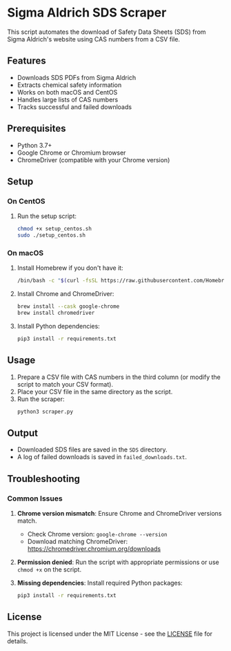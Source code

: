 # Sigma Aldrich SDS Scraper

This script automates the download of Safety Data Sheets (SDS) from Sigma Aldrich's website using CAS numbers from a CSV file.

## Features

- Downloads SDS PDFs from Sigma Aldrich
- Extracts chemical safety information
- Works on both macOS and CentOS
- Handles large lists of CAS numbers
- Tracks successful and failed downloads

## Prerequisites

- Python 3.7+
- Google Chrome or Chromium browser
- ChromeDriver (compatible with your Chrome version)

## Setup

### On CentOS

1. Run the setup script:
   ```bash
   chmod +x setup_centos.sh
   sudo ./setup_centos.sh
   ```

### On macOS

1. Install Homebrew if you don't have it:
   ```bash
   /bin/bash -c "$(curl -fsSL https://raw.githubusercontent.com/Homebrew/install/HEAD/install.sh)"
   ```

2. Install Chrome and ChromeDriver:
   ```bash
   brew install --cask google-chrome
   brew install chromedriver
   ```

3. Install Python dependencies:
   ```bash
   pip3 install -r requirements.txt
   ```

## Usage

1. Prepare a CSV file with CAS numbers in the third column (or modify the script to match your CSV format).
2. Place your CSV file in the same directory as the script.
3. Run the scraper:
   ```bash
   python3 scraper.py
   ```

## Output

- Downloaded SDS files are saved in the `SDS` directory.
- A log of failed downloads is saved in `failed_downloads.txt`.

## Troubleshooting

### Common Issues

1. **Chrome version mismatch**: Ensure Chrome and ChromeDriver versions match.
   - Check Chrome version: `google-chrome --version`
   - Download matching ChromeDriver: https://chromedriver.chromium.org/downloads

2. **Permission denied**: Run the script with appropriate permissions or use `chmod +x` on the script.

3. **Missing dependencies**: Install required Python packages:
   ```bash
   pip3 install -r requirements.txt
   ```

## License

This project is licensed under the MIT License - see the [LICENSE](LICENSE) file for details.
